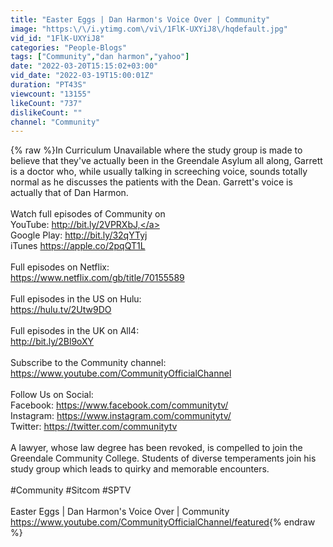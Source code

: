```yaml
---
title: "Easter Eggs | Dan Harmon's Voice Over | Community"
image: "https:\/\/i.ytimg.com\/vi\/1FlK-UXYiJ8\/hqdefault.jpg"
vid_id: "1FlK-UXYiJ8"
categories: "People-Blogs"
tags: ["Community","dan harmon","yahoo"]
date: "2022-03-20T15:15:02+03:00"
vid_date: "2022-03-19T15:00:01Z"
duration: "PT43S"
viewcount: "13155"
likeCount: "737"
dislikeCount: ""
channel: "Community"
---
```

{% raw %}In Curriculum Unavailable where the study group is made to believe that they've actually been in the Greendale Asylum all along, Garrett is a doctor who, while usually talking in screeching voice, sounds totally normal as he discusses the patients with the Dean. Garrett's voice is actually that of Dan Harmon.<br /><br />Watch full episodes of Community on <br />YouTube: <a rel="nofollow" target="blank" href="http://bit.ly/2VPRXbJ,">http://bit.ly/2VPRXbJ,</a> <br />Google Play: <a rel="nofollow" target="blank" href="http://bit.ly/32qYTyj">http://bit.ly/32qYTyj</a><br />iTunes <a rel="nofollow" target="blank" href="https://apple.co/2pqQT1L">https://apple.co/2pqQT1L</a> <br /><br />Full episodes on Netflix: <br /><a rel="nofollow" target="blank" href="https://www.netflix.com/gb/title/70155589">https://www.netflix.com/gb/title/70155589</a><br /><br />Full episodes in the US on Hulu:<br /><a rel="nofollow" target="blank" href="https://hulu.tv/2Utw9DO">https://hulu.tv/2Utw9DO</a><br /><br />Full episodes in the UK on All4:<br /><a rel="nofollow" target="blank" href="http://bit.ly/2Bl9oXY">http://bit.ly/2Bl9oXY</a><br /><br />Subscribe to the Community channel: <a rel="nofollow" target="blank" href="https://www.youtube.com/CommunityOfficialChannel">https://www.youtube.com/CommunityOfficialChannel</a><br /><br />Follow Us on Social:<br />Facebook: <a rel="nofollow" target="blank" href="https://www.facebook.com/communitytv/">https://www.facebook.com/communitytv/</a><br />Instagram: <a rel="nofollow" target="blank" href="https://www.instagram.com/communitytv/">https://www.instagram.com/communitytv/</a><br />Twitter: <a rel="nofollow" target="blank" href="https://twitter.com/communitytv">https://twitter.com/communitytv</a><br /><br />A lawyer, whose law degree has been revoked, is compelled to join the Greendale Community College. Students of diverse temperaments join his study group which leads to quirky and memorable encounters.<br /><br />#Community #Sitcom #SPTV<br /><br />Easter Eggs | Dan Harmon's Voice Over | Community<br /><a rel="nofollow" target="blank" href="https://www.youtube.com/CommunityOfficialChannel/featured">https://www.youtube.com/CommunityOfficialChannel/featured</a>{% endraw %}
